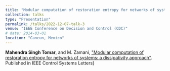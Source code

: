 ```yaml
---
title: "Modular computation of restoration entropy for networks of systems: a dissipativity approach"
collection: talks
type: "Presentation"
permalink: /talks/2022-12-07-talk-3
venue: "IEEE Conference on Decision and Control (CDC)"
# date: 2014-03-01
location: "Cancun, Mexico"
---
```

<!-- \textit{IEEE Conference on Decision and Control (CDC) 2022}, -->
**Mahendra Singh Tomar**, and M. Zamani, ["Modular computation of restoration entropy for networks of systems: a dissipativity approach"](https://ieeexplore.ieee.org/document/9802654). Published in IEEE Control Systems Letters}
